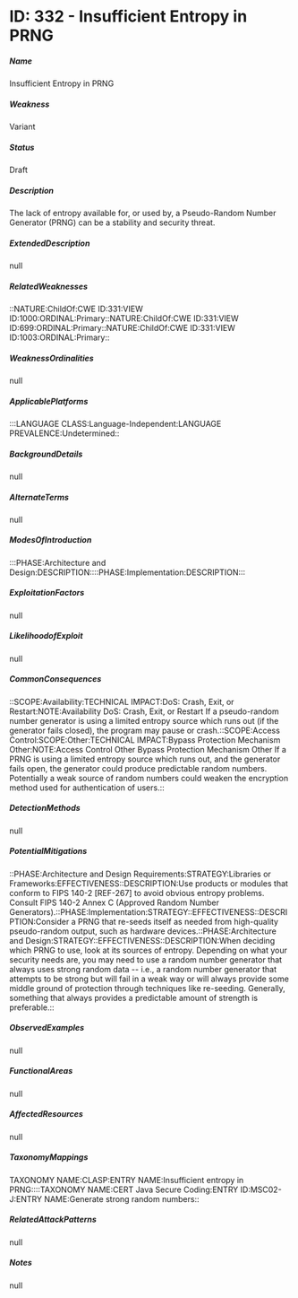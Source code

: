 # ID: 332 - Insufficient Entropy in PRNG
<h5>Name</h5>Insufficient Entropy in PRNG
<h5>Weakness</h5>Variant
<h5>Status</h5>Draft
<h5>Description</h5>The lack of entropy available for, or used by, a Pseudo-Random Number Generator (PRNG) can be a stability and security threat.
<h5>ExtendedDescription</h5>null
<h5>RelatedWeaknesses</h5>::NATURE:ChildOf:CWE ID:331:VIEW ID:1000:ORDINAL:Primary::NATURE:ChildOf:CWE ID:331:VIEW ID:699:ORDINAL:Primary::NATURE:ChildOf:CWE ID:331:VIEW ID:1003:ORDINAL:Primary::
<h5>WeaknessOrdinalities</h5>null
<h5>ApplicablePlatforms</h5>:::LANGUAGE CLASS:Language-Independent:LANGUAGE PREVALENCE:Undetermined::
<h5>BackgroundDetails</h5>null
<h5>AlternateTerms</h5>null
<h5>ModesOfIntroduction</h5>:::PHASE:Architecture and Design:DESCRIPTION::::PHASE:Implementation:DESCRIPTION:::
<h5>ExploitationFactors</h5>null
<h5>LikelihoodofExploit</h5>null
<h5>CommonConsequences</h5>::SCOPE:Availability:TECHNICAL IMPACT:DoS: Crash, Exit, or Restart:NOTE:Availability DoS: Crash, Exit, or Restart If a pseudo-random number generator is using a limited entropy source which runs out (if the generator fails closed), the program may pause or crash.::SCOPE:Access Control:SCOPE:Other:TECHNICAL IMPACT:Bypass Protection Mechanism Other:NOTE:Access Control Other Bypass Protection Mechanism Other If a PRNG is using a limited entropy source which runs out, and the generator fails open, the generator could produce predictable random numbers. Potentially a weak source of random numbers could weaken the encryption method used for authentication of users.::
<h5>DetectionMethods</h5>null
<h5>PotentialMitigations</h5>::PHASE:Architecture and Design Requirements:STRATEGY:Libraries or Frameworks:EFFECTIVENESS::DESCRIPTION:Use products or modules that conform to FIPS 140-2 [REF-267] to avoid obvious entropy problems. Consult FIPS 140-2 Annex C (Approved Random Number Generators).::PHASE:Implementation:STRATEGY::EFFECTIVENESS::DESCRIPTION:Consider a PRNG that re-seeds itself as needed from high-quality pseudo-random output, such as hardware devices.::PHASE:Architecture and Design:STRATEGY::EFFECTIVENESS::DESCRIPTION:When deciding which PRNG to use, look at its sources of entropy. Depending on what your security needs are, you may need to use a random number generator that always uses strong random data -- i.e., a random number generator that attempts to be strong but will fail in a weak way or will always provide some middle ground of protection through techniques like re-seeding. Generally, something that always provides a predictable amount of strength is preferable.::
<h5>ObservedExamples</h5>null
<h5>FunctionalAreas</h5>null
<h5>AffectedResources</h5>null
<h5>TaxonomyMappings</h5>TAXONOMY NAME:CLASP:ENTRY NAME:Insufficient entropy in PRNG::::TAXONOMY NAME:CERT Java Secure Coding:ENTRY ID:MSC02-J:ENTRY NAME:Generate strong random numbers::
<h5>RelatedAttackPatterns</h5>null
<h5>Notes</h5>null


